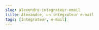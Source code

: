 ```yaml
---
slug: alexendre-integrateur-email
title: Alexandre, un intégrateur e-mail
tags: [Intégrateur, e-mail]
---
```



